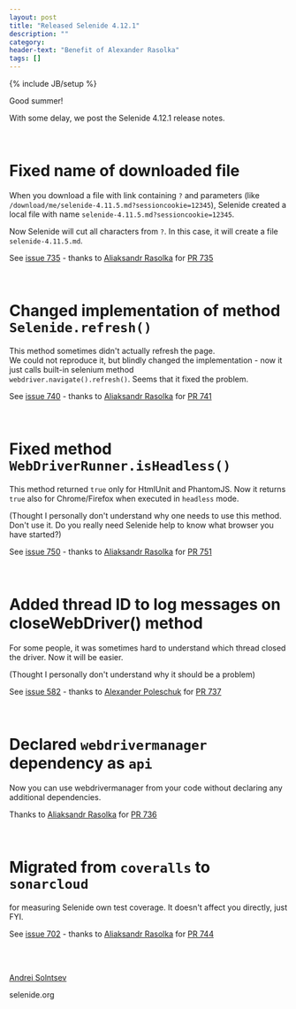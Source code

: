 ```yaml
---
layout: post
title: "Released Selenide 4.12.1"
description: ""
category:
header-text: "Benefit of Alexander Rasolka"
tags: []
---
```

{% include JB/setup %}

Good summer!

With some delay, we post the Selenide 4.12.1 release notes.

<br>

# Fixed name of downloaded file 

When you download a file with link containing `?` and parameters (like `/download/me/selenide-4.11.5.md?sessioncookie=12345`),
Selenide created a local file with name `selenide-4.11.5.md?sessioncookie=12345`.

Now Selenide will cut all characters from `?`. In this case, it will create a file `selenide-4.11.5.md`.
 
See [issue 735](https://github.com/codeborne/selenide/issues/735) - thanks to [Aliaksandr Rasolka](https://github.com/rosolko) for [PR 735](https://github.com/codeborne/selenide/pull/735)

<br>

# Changed implementation of method `Selenide.refresh()` 

This method sometimes didn't actually refresh the page.  
We could not reproduce it, but blindly changed the implementation - now it just calls built-in selenium method  
`webdriver.navigate().refresh()`. Seems that it fixed the problem. 
 
See [issue 740](https://github.com/codeborne/selenide/issues/740) - thanks to [Aliaksandr Rasolka](https://github.com/rosolko) for [PR 741](https://github.com/codeborne/selenide/pull/741)

<br>

# Fixed method `WebDriverRunner.isHeadless()`

This method returned `true` only for HtmlUnit and PhantomJS.
Now it returns `true` also for Chrome/Firefox when executed in `headless` mode.

(Thought I personally don't understand why one needs to use this method.
Don't use it. Do you really need Selenide help to know what browser you have started?) 
 
See [issue 750](https://github.com/codeborne/selenide/issues/750) - thanks to [Aliaksandr Rasolka](https://github.com/rosolko) for [PR 751](https://github.com/codeborne/selenide/pull/751)

<br>

# Added thread ID to log messages on closeWebDriver() method

For some people, it was sometimes hard to understand which thread closed the driver. Now it will be easier.

(Thought I personally don't understand why it should be a problem)
 
See [issue 582](https://github.com/codeborne/selenide/issues/582) - thanks to [Alexander Poleschuk](https://github.com/AlexanderPoleschuk) for [PR 737](https://github.com/codeborne/selenide/pull/737)

<br>

# Declared `webdrivermanager` dependency as `api`

Now you can use webdrivermanager from your code without declaring any additional dependencies.
 
Thanks to [Aliaksandr Rasolka](https://github.com/rosolko) for [PR 736](https://github.com/codeborne/selenide/pull/736)

<br>

# Migrated from `coveralls` to `sonarcloud`

for measuring Selenide own test coverage. It doesn't affect you directly, just FYI. 

See [issue 702](https://github.com/codeborne/selenide/issues/702) - thanks to [Aliaksandr Rasolka](https://github.com/rosolko) for [PR 744](https://github.com/codeborne/selenide/pull/744)

<br>


<br>

[Andrei Solntsev](https://asolntsev.github.io/)

selenide.org
